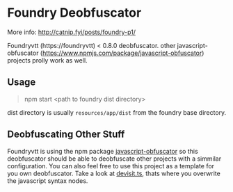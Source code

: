 # Foundry Deobfuscator

More info: http://catnip.fyi/posts/foundry-p1/

Foundryvtt (https://foundryvtt) < 0.8.0 deobfuscator. other javascript-obfuscator (https://www.npmjs.com/package/javascript-obfuscator) projects prolly work as well.

## Usage
> npm start \<path to foundry dist directory\>

dist directory is usually `resources/app/dist` from the foundry base directory.

## Deobfuscating Other Stuff
Foundryvtt is using the npm package [javascript-obfuscator](https://www.npmjs.com/package/javascript-obfuscator)
so this deobfuscator should be able to deobfuscate other projects with a simmilar configuration.
You can also feel free to use this project as a template for you own deobfuscator.
Take a look at [devisit.ts](https://github.com/sum-catnip/foundry-deobfuscator/blob/main/src/devisit.ts),
thats where you overwrite the javascript syntax nodes.

